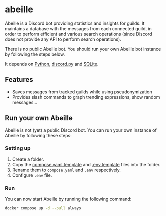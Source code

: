 # abeille
Abeille is a Discord bot providing statistics and insights for guilds. It maintains a database with the messages from each connected guild, in order to perform efficient and various search operations (since Discord does not provide any API to perform search operations).

There is no public Abeille bot. You should run your own Abeille bot instance by following the steps below.

It depends on [Python](https://github.com/python), [discord.py](https://github.com/Rapptz/discord.py) and [SQLite](https://github.com/sqlite/sqlite).

## Features
- Saves messages from tracked guilds while using pseudonymization
- Provides slash commands to graph trending expressions, show random messages...

## Run your own Abeille

Abeille is not (yet) a public Discord bot. You can run your own instance of Abeille by following these steps:

### Setting up
1. Create a folder.
2. Copy the [compose.yaml.template](compose.yaml.template) and [.env.template](.env.template) files into the folder.
3. Rename them to `compose.yaml` and `.env` respectively.
4. Configure `.env` file.

### Run

You can now start Abeille by running the following command:

```bash
docker compose up -d --pull always
```